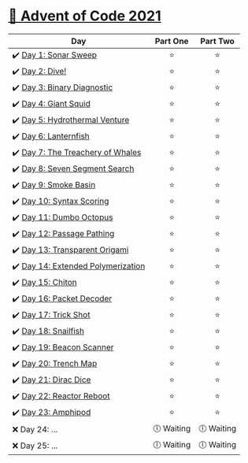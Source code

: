 # [🎄 Advent of Code 2021](https://adventofcode.com/2021)

| Day                                                                                                                                         |  Part One  |    Part Two    |
| ------------------------------------------------------------------------------------------------------------------------------------------- | :--------: | :------------: |
| ✔️ [Day 1: Sonar Sweep](https://github.com/kryha5555/Advent-of-Code-2021/tree/main/Day%2001 "Day 1: Sonar Sweep")                           |    ⭐️     |      ⭐️       |
| ✔️ [Day 2: Dive!](https://github.com/kryha5555/Advent-of-Code-2021/tree/main/Day%2002 "Day 2: Dive!")                                       |    ⭐️     |      ⭐️       |
| ✔️ [Day 3: Binary Diagnostic](https://github.com/kryha5555/Advent-of-Code-2021/tree/main/Day%2003 "Day 3: Binary Diagnostic")               |    ⭐️     |      ⭐️       |
| ✔️ [Day 4: Giant Squid](https://github.com/kryha5555/Advent-of-Code-2021/tree/main/Day%2004 "Day 4: Giant Squid")                           |    ⭐️     |      ⭐️       |
| ✔️ [Day 5: Hydrothermal Venture](https://github.com/kryha5555/Advent-of-Code-2021/tree/main/Day%2005 "Day 5: Hydrothermal Venture")         |    ⭐️     |      ⭐️       |
| ✔️ [Day 6: Lanternfish ](https://github.com/kryha5555/Advent-of-Code-2021/tree/main/Day%2006 "Day 6: Lanternfish")                          |    ⭐️     |      ⭐️       |
| ✔️ [Day 7: The Treachery of Whales ](https://github.com/kryha5555/Advent-of-Code-2021/tree/main/Day%2007 "Day 7: The Treachery of Whales")  |    ⭐️     |      ⭐️       |
| ✔️ [Day 8: Seven Segment Search ](https://github.com/kryha5555/Advent-of-Code-2021/tree/main/Day%2008 "Day 8: Seven Segment Search")        |    ⭐️     |      ⭐️       |
| ✔️ [Day 9: Smoke Basin ](https://github.com/kryha5555/Advent-of-Code-2021/tree/main/Day%2009 "Day 9: Smoke Basin")                          |    ⭐️     |      ⭐️       |
| ✔️ [Day 10: Syntax Scoring ](https://github.com/kryha5555/Advent-of-Code-2021/tree/main/Day%2010 "Day 10: Syntax Scoring")                  |    ⭐️     |      ⭐️       |
| ✔️ [Day 11: Dumbo Octopus ](https://github.com/kryha5555/Advent-of-Code-2021/tree/main/Day%2011 "Day 11: Dumbo Octopus")                    |    ⭐️     |      ⭐️       |
| ✔️ [Day 12: Passage Pathing ](https://github.com/kryha5555/Advent-of-Code-2021/tree/main/Day%2012 "Day 12: Passage Pathing")                |    ⭐️     |      ⭐️       |
| ✔️ [Day 13: Transparent Origami ](https://github.com/kryha5555/Advent-of-Code-2021/tree/main/Day%2013 "Day 13: Transparent Origami")        |    ⭐️     |      ⭐️       |
| ✔️ [Day 14: Extended Polymerization ](https://github.com/kryha5555/Advent-of-Code-2021/tree/main/Day%2014 "Day 14: Extended Polymerization")|    ⭐️     |      ⭐️       |
| ✔️ [Day 15: Chiton ](https://github.com/kryha5555/Advent-of-Code-2021/tree/main/Day%2015 "Day 15: Chiton")                                  |    ⭐️     |      ⭐️       |
| ✔️ [Day 16: Packet Decoder ](https://github.com/kryha5555/Advent-of-Code-2021/tree/main/Day%2016 "Day 16: Packet Decoder")                  |    ⭐️     |      ⭐️       |
| ✔️ [Day 17: Trick Shot ](https://github.com/kryha5555/Advent-of-Code-2021/tree/main/Day%2017 "Day 17: Trick Shot")                          |    ⭐️     |      ⭐️       |
| ✔️ [Day 18: Snailfish ](https://github.com/kryha5555/Advent-of-Code-2021/tree/main/Day%2018 "Day 18: Snailfish")                            |    ⭐️     |      ⭐️       |
| ✔️ [Day 19: Beacon Scanner ](https://github.com/kryha5555/Advent-of-Code-2021/tree/main/Day%2019 "Day 19: Beacon Scanner")         		  |    ⭐️     |      ⭐️       |
| ✔️ [Day 20: Trench Map ](https://github.com/kryha5555/Advent-of-Code-2021/tree/main/Day%2020 "Day 20: Trench Map")      	   			 	  |    ⭐️     |      ⭐️       |
| ✔️ [Day 21: Dirac Dice ](https://github.com/kryha5555/Advent-of-Code-2021/tree/main/Day%2021 "Day 21: Dirac Dice")      	   			 	  |    ⭐️     |      ⭐️       |
| ✔️ [Day 22: Reactor Reboot ](https://github.com/kryha5555/Advent-of-Code-2021/tree/main/Day%2022 "Day 22: Reactor Reboot")      	   	 	  |    ⭐️     |      ⭐️       |
| ✔️ [Day 23: Amphipod ](https://github.com/kryha5555/Advent-of-Code-2021/tree/main/Day%2023 "Day 23: Amphipod")      	   	            	  |    ⭐️     |      ⭐️       |
| ❌ Day 24: ...                                                                                                                              | 🕕 Waiting |   🕕 Waiting   |
| ❌ Day 25: ...                                                                                                                              | 🕕 Waiting |   🕕 Waiting   |